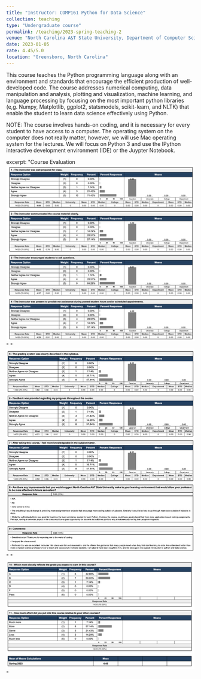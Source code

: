 ```yaml
---
title: "Instructor: COMP161 Python for Data Science"
collection: teaching
type: "Undergraduate course"
permalink: /teaching/2023-spring-teaching-2
venue: "North Carolina A&T State University, Department of Computer Science"
date: 2023-01-05
rate: 4.45/5.0
location: "Greensboro, North Carolina"
---
```

This course teaches the Python programming language along with an environment and standards that encourage the efficient production of well-developed code. The course addresses numerical computing, data manipulation and analysis, plotting and visualization, machine learning, and language processing by focusing on the most important python libraries (e,g. Numpy, Matplotlib, ggplot2, statsmodels, scikit-learn, and NLTK) that enable the student to learn data science effectively using Python.

NOTE: The course involves hands-on coding, and it is necessary for every student to have access to a computer. The operating system on the computer does not really matter, however, we will use Mac operating system for the lectures. We will focus on Python 3 and use the IPython interactive development environment (IDE) or the Juypter Notebook. 


excerpt: "Course Evaluation <br/><img src='/images/COMP16101.png'>"
"<br/><img src='/images/COMP16102.png'>"
"<br/><img src='/images/COMP16103.png' >"

